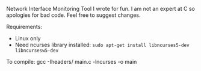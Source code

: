 Network Interface Monitoring Tool I wrote for fun. I am not an expert at C so apologies for bad code. Feel free to suggest changes.

Requirements:

- Linux only
- Need ncurses library installed: `sudo apt-get install libncurses5-dev libncursesw5-dev`

To compile: gcc -Iheaders/ main.c -lncurses -o main
